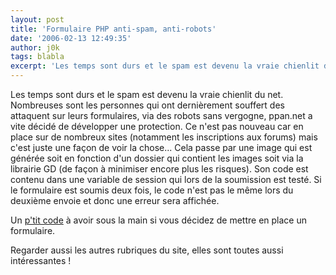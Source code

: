 ```yaml
---
layout: post
title: 'Formulaire PHP anti-spam, anti-robots'
date: '2006-02-13 12:49:35'
author: j0k
tags: blabla
excerpt: 'Les temps sont durs et le spam est devenu la vraie chienlit du net. Nombreuses sont les personnes qui ont dernièrement souffert des attaquent sur leurs formulaires, via des robots sans vergogne, ppan.net a vite décidé de développer une protection. Ce n''est pas nouveau car en place sur de nombreux sites (notamment les inscriptions aux forums) mais c''est juste une façon de voir      ...'
---
```


Les temps sont durs et le spam est devenu la vraie chienlit du net. Nombreuses sont les personnes qui ont dernièrement souffert des attaquent sur leurs formulaires, via des robots sans vergogne, ppan.net a vite décidé de développer une protection. Ce n'est pas nouveau car en place sur de nombreux sites (notamment les inscriptions aux forums) mais c'est juste une façon de voir la chose...
Cela passe par une image qui est générée soit en fonction d'un dossier qui contient les images soit via la librairie GD (de façon à minimiser encore plus les risques). Son code est contenu dans une variable de session qui lors de la soumission est testé. Si le formulaire est soumis deux fois, le code n'est pas le même lors du deuxième envoie et donc une erreur sera affichée.

Un [p'tit code](http://ppan.net/webdev/formulaire-anti-spam.php) à avoir sous la main si vous décidez de mettre en place un formulaire.

Regarder aussi les autres rubriques du site, elles sont toutes aussi intéressantes !
